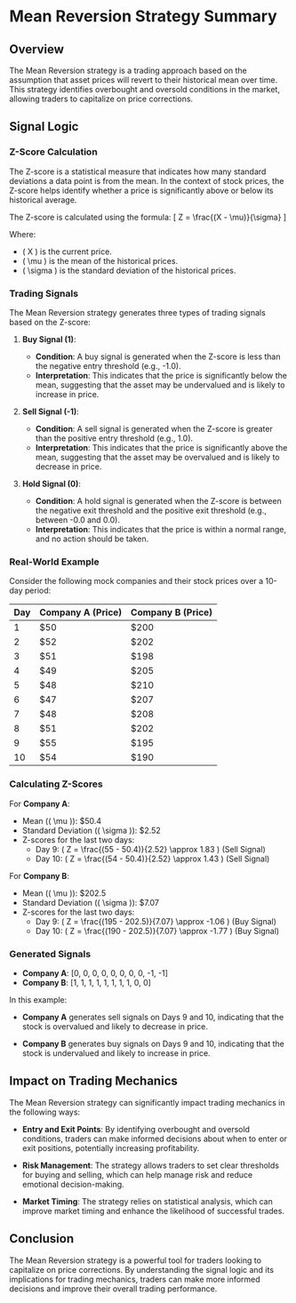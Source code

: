 # Mean Reversion Strategy Summary

## Overview

The Mean Reversion strategy is a trading approach based on the assumption that asset prices will revert to their historical mean over time. This strategy identifies overbought and oversold conditions in the market, allowing traders to capitalize on price corrections.

## Signal Logic

### Z-Score Calculation

The Z-score is a statistical measure that indicates how many standard deviations a data point is from the mean. In the context of stock prices, the Z-score helps identify whether a price is significantly above or below its historical average.

The Z-score is calculated using the formula:
\[ Z = \frac{(X - \mu)}{\sigma} \]

Where:

- \( X \) is the current price.
- \( \mu \) is the mean of the historical prices.
- \( \sigma \) is the standard deviation of the historical prices.

### Trading Signals

The Mean Reversion strategy generates three types of trading signals based on the Z-score:

1. **Buy Signal (1)**:
   - **Condition**: A buy signal is generated when the Z-score is less than the negative entry threshold (e.g., -1.0).
   - **Interpretation**: This indicates that the price is significantly below the mean, suggesting that the asset may be undervalued and is likely to increase in price.

2. **Sell Signal (-1)**:
   - **Condition**: A sell signal is generated when the Z-score is greater than the positive entry threshold (e.g., 1.0).
   - **Interpretation**: This indicates that the price is significantly above the mean, suggesting that the asset may be overvalued and is likely to decrease in price.

3. **Hold Signal (0)**:
   - **Condition**: A hold signal is generated when the Z-score is between the negative exit threshold and the positive exit threshold (e.g., between -0.0 and 0.0).
   - **Interpretation**: This indicates that the price is within a normal range, and no action should be taken.

### Real-World Example

Consider the following mock companies and their stock prices over a 10-day period:

| Day | Company A (Price) | Company B (Price) |
|-----|-------------------|-------------------|
| 1   | $50               | $200              |
| 2   | $52               | $202              |
| 3   | $51               | $198              |
| 4   | $49               | $205              |
| 5   | $48               | $210              |
| 6   | $47               | $207              |
| 7   | $48               | $208              |
| 8   | $51               | $202              |
| 9   | $55               | $195              |
| 10  | $54               | $190              |

### Calculating Z-Scores

For **Company A**:

- Mean (\( \mu \)): $50.4
- Standard Deviation (\( \sigma \)): $2.52
- Z-scores for the last two days:
  - Day 9: \( Z = \frac{(55 - 50.4)}{2.52} \approx 1.83 \) (Sell Signal)
  - Day 10: \( Z = \frac{(54 - 50.4)}{2.52} \approx 1.43 \) (Sell Signal)

For **Company B**:

- Mean (\( \mu \)): $202.5
- Standard Deviation (\( \sigma \)): $7.07
- Z-scores for the last two days:
  - Day 9: \( Z = \frac{(195 - 202.5)}{7.07} \approx -1.06 \) (Buy Signal)
  - Day 10: \( Z = \frac{(190 - 202.5)}{7.07} \approx -1.77 \) (Buy Signal)

### Generated Signals

- **Company A**: [0, 0, 0, 0, 0, 0, 0, 0, -1, -1]
- **Company B**: [1, 1, 1, 1, 1, 1, 1, 1, 0, 0]

In this example:

- **Company A** generates sell signals on Days 9 and 10, indicating that the stock is overvalued and likely to decrease in price.

- **Company B** generates buy signals on Days 9 and 10, indicating that the stock is undervalued and likely to increase in price.

## Impact on Trading Mechanics

The Mean Reversion strategy can significantly impact trading mechanics in the following ways:

- **Entry and Exit Points**: By identifying overbought and oversold conditions, traders can make informed decisions about when to enter or exit positions, potentially increasing profitability.

- **Risk Management**: The strategy allows traders to set clear thresholds for buying and selling, which can help manage risk and reduce emotional decision-making.

- **Market Timing**: The strategy relies on statistical analysis, which can improve market timing and enhance the likelihood of successful trades.

## Conclusion

The Mean Reversion strategy is a powerful tool for traders looking to capitalize on price corrections. By understanding the signal logic and its implications for trading mechanics, traders can make more informed decisions and improve their overall trading performance.
